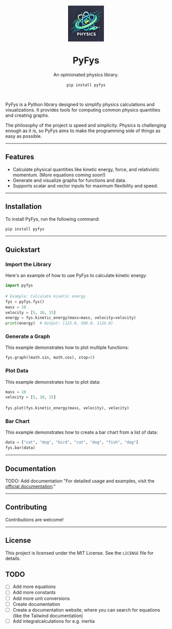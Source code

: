 <p align="center">
  <img src="https://github.com/nikolaiborbe/PyFys/blob/main/assets/logo.png" width="112" alt="PyFys Logo" />
</p>

<h1 align="center">PyFys</h1>

<p align="center">An opinionated physics library.</p>
<p align="center">
<code>pip install pyfys</code>
</p>
<br />

PyFys is a Python library designed to simplify physics calculations and visualizations. It provides tools for computing common physics quantities and creating graphs.

The philosophy of the project is speed and simplicity. Physics is challenging enough as it is, so PyFys aims to make the programming side of things as easy as possible.

---

## Features
- Calculate physical quantities like kinetic energy, force, and relativistic momentum. (More equations coming soon!)
- Generate and visualize graphs for functions and data.
- Supports scalar and vector inputs for maximum flexibility and speed.

---

## Installation

To install PyFys, run the following command:

```bash
pip install pyfys
```

---

## Quickstart

### Import the Library
Here's an example of how to use PyFys to calculate kinetic energy:

```python
import pyfys

# Example: Calculate kinetic energy
fys = pyfys.fys()
mass = 10
velocity = [5, 10, 15]
energy = fys.kinetic_energy(mass=mass, velocity=velocity)
print(energy)  # Output: [125.0, 500.0, 1125.0]
```

### Generate a Graph
This example demonstrates how to plot multiple functions:

```python
fys.graph((math.sin, math.cos), stop=5)
```

### Plot Data
This example demonstrates how to plot data:

```python
mass = 10
velocity = [5, 10, 15]

fys.plot(fys.kinetic_energy(mass, velocity), velocity)
```

### Bar Chart
This example demonstrates how to create a bar chart from a list of data:

```python
data = ["cat", "dog", "bird", "cat", "dog", "fish", "dog"]
fys.bar(data)
```

---

## Documentation
TODO: Add documentation
"For detailed usage and examples, visit the [official documentation](https://github.com/your-repo-link)."

---

## Contributing

Contributions are welcome!

---

## License

This project is licensed under the MIT License. See the `LICENSE` file for details.

## TODO
- [ ] Add more equations
- [ ] Add more constants
- [ ] Add more unit conversions
- [ ] Create documentation
- [ ] Create a documentation website, where you can search for equations (like the Tailwind documentation)
- [ ] Add integralcalculations for e.g. inertia
